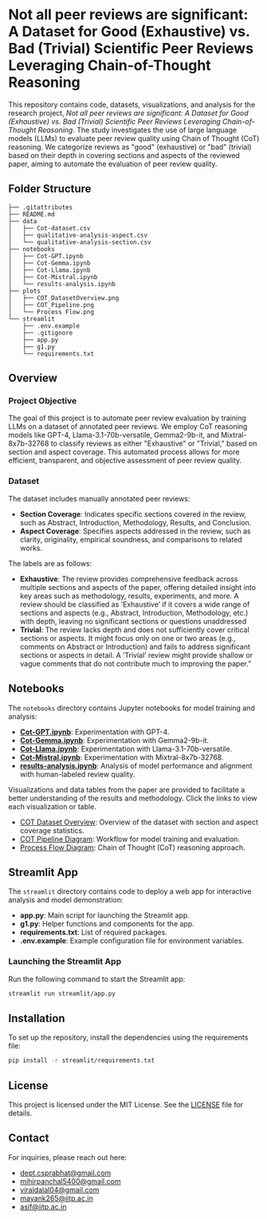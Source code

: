 # Not all peer reviews are significant: A Dataset for Good (Exhaustive) vs. Bad (Trivial) Scientific Peer Reviews Leveraging Chain-of-Thought Reasoning

This repository contains code, datasets, visualizations, and analysis for the research project, *Not all peer reviews are significant: A Dataset for Good (Exhaustive) vs. Bad (Trivial) Scientific Peer Reviews Leveraging Chain-of-Thought Reasoning*. The study investigates the use of large language models (LLMs) to evaluate peer review quality using Chain of Thought (CoT) reasoning. We categorize reviews as "good" (exhaustive) or "bad" (trivial) based on their depth in covering sections and aspects of the reviewed paper, aiming to automate the evaluation of peer review quality.

## Folder Structure

```plaintext
├── .gitattributes
├── README.md
├── data
│   ├── Cot-dataset.csv
│   ├── qualitative-analysis-aspect.csv
│   └── qualitative-analysis-section.csv
├── notebooks
│   ├── Cot-GPT.ipynb
│   ├── Cot-Gemma.ipynb
│   ├── Cot-Llama.ipynb
│   ├── Cot-Mistral.ipynb
│   └── results-analysis.ipynb
├── plots
│   ├── COT_DatasetOverview.png
│   ├── COT_Pipeline.png
│   └── Process Flow.png
└── streamlit
    ├── .env.example
    ├── .gitignore
    ├── app.py
    ├── g1.py
    └── requirements.txt
```

## Overview

### Project Objective
The goal of this project is to automate peer review evaluation by training LLMs on a dataset of annotated peer reviews. We employ CoT reasoning models like GPT-4, Llama-3.1-70b-versatile, Gemma2-9b-it, and Mixtral-8x7b-32768 to classify reviews as either "Exhaustive" or "Trivial," based on section and aspect coverage. This automated process allows for more efficient, transparent, and objective assessment of peer review quality.

### Dataset

The dataset includes manually annotated peer reviews:
- **Section Coverage**: Indicates specific sections covered in the review, such as Abstract, Introduction, Methodology, Results, and Conclusion.
- **Aspect Coverage**: Specifies aspects addressed in the review, such as clarity, originality, empirical soundness, and comparisons to related works.

The labels are as follows:
- **Exhaustive**: The review provides comprehensive feedback across multiple sections and aspects of the paper, offering detailed insight into key areas such as methodology, results, experiments, and more. A review should be classified as ’Exhaustive’ if it covers a wide range of sections and aspects (e.g., Abstract, Introduction, Methodology, etc.) with depth, leaving no significant sections or questions unaddressed
- **Trivial**: The review lacks depth and does not sufficiently cover critical sections or aspects. It might focus only on one or two areas (e.g., comments on Abstract or Introduction) and fails to address significant sections or aspects in detail. A ’Trivial’ review might provide shallow or vague comments that do not contribute much to improving the paper.”

## Notebooks

The `notebooks` directory contains Jupyter notebooks for model training and analysis:

- [**Cot-GPT.ipynb**](notebooks/Cot-GPT.ipynb): Experimentation with GPT-4.
- [**Cot-Gemma.ipynb**](notebooks/Cot-Gemma.ipynb): Experimentation with Gemma2-9b-it.
- [**Cot-Llama.ipynb**](notebooks/Cot-Llama.ipynb): Experimentation with Llama-3.1-70b-versatile.
- [**Cot-Mistral.ipynb**](notebooks/Cot-Mistral.ipynb): Experimentation with Mixtral-8x7b-32768.
- [**results-analysis.ipynb**](notebooks/results-analysis.ipynb): Analysis of model performance and alignment with human-labeled review quality.


Visualizations and data tables from the paper are provided to facilitate a better understanding of the results and methodology. Click the links to view each visualization or table.

- [COT Dataset Overview](plots/COT_DatasetOverview.png): Overview of the dataset with section and aspect coverage statistics.
- [COT Pipeline Diagram](plots/COT_Pipeline.png): Workflow for model training and evaluation.
- [Process Flow Diagram](plots/Process%20Flow.png): Chain of Thought (CoT) reasoning approach.

## Streamlit App

The `streamlit` directory contains code to deploy a web app for interactive analysis and model demonstration:
- **app.py**: Main script for launching the Streamlit app.
- **g1.py**: Helper functions and components for the app.
- **requirements.txt**: List of required packages.
- **.env.example**: Example configuration file for environment variables.

### Launching the Streamlit App

Run the following command to start the Streamlit app:
```bash
streamlit run streamlit/app.py
```

## Installation

To set up the repository, install the dependencies using the requirements file:

```bash
pip install -r streamlit/requirements.txt
```

## License

This project is licensed under the MIT License. See the [LICENSE](./LICENSE) file for details.

## Contact

For inquiries, please reach out here:
- dept.csprabhat@gmail.com
- mihirpanchal5400@gmail.com
- viraldalal04@gmail.com
- mayank265@iitp.ac.in
- asif@iitp.ac.in
